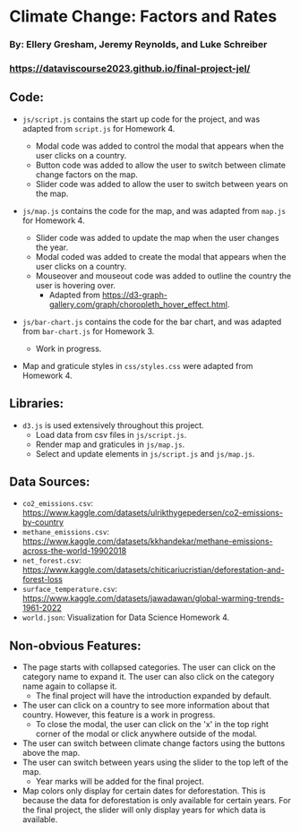 # Climate Change: Factors and Rates
### By: Ellery Gresham, Jeremy Reynolds, and Luke Schreiber
### https://dataviscourse2023.github.io/final-project-jel/

## Code:
- `js/script.js` contains the start up code for the project, and was adapted from `script.js` for Homework 4.
  - Modal code was added to control the modal that appears when the user clicks on a country.
  - Button code was added to allow the user to switch between climate change factors on the map.
  - Slider code was added to allow the user to switch between years on the map.

- `js/map.js` contains the code for the map, and was adapted from `map.js` for Homework 4.
  - Slider code was added to update the map when the user changes the year.
  - Modal coded was added to create the modal that appears when the user clicks on a country.
  - Mouseover and mouseout code was added to outline the country the user is hovering over.
    - Adapted from https://d3-graph-gallery.com/graph/choropleth_hover_effect.html.

- `js/bar-chart.js` contains the code for the bar chart, and was adapted from `bar-chart.js` for Homework 3.
  - Work in progress.

- Map and graticule styles in `css/styles.css` were adapted from Homework 4.

## Libraries:
- `d3.js` is used extensively throughout this project.
  - Load data from csv files in `js/script.js`.
  - Render map and graticules in `js/map.js`.
  - Select and update elements in `js/script.js` and `js/map.js`.

## Data Sources:
 - `co2_emissions.csv`: https://www.kaggle.com/datasets/ulrikthygepedersen/co2-emissions-by-country
 - `methane_emissions.csv`: https://www.kaggle.com/datasets/kkhandekar/methane-emissions-across-the-world-19902018
 - `net_forest.csv`: https://www.kaggle.com/datasets/chiticariucristian/deforestation-and-forest-loss
 - `surface_temperature.csv`: https://www.kaggle.com/datasets/jawadawan/global-warming-trends-1961-2022
 - `world.json`: Visualization for Data Science Homework 4.

 ## Non-obvious Features:
 - The page starts with collapsed categories. The user can click on the category name to expand it. The user can also click on the category name again to collapse it.
   - The final project will have the introduction expanded by default.
 - The user can click on a country to see more information about that country. However, this feature is a work in progress.
   - To close the modal, the user can click on the 'x' in the top right corner of the modal or click anywhere outside of the modal.
 - The user can switch between climate change factors using the buttons above the map.
 - The user can switch between years using the slider to the top left of the map.
   - Year marks will be added for the final project.
 - Map colors only display for certain dates for deforestation. This is because the data for deforestation is only available for certain years. For the final project, the slider will only display years for which data is available.